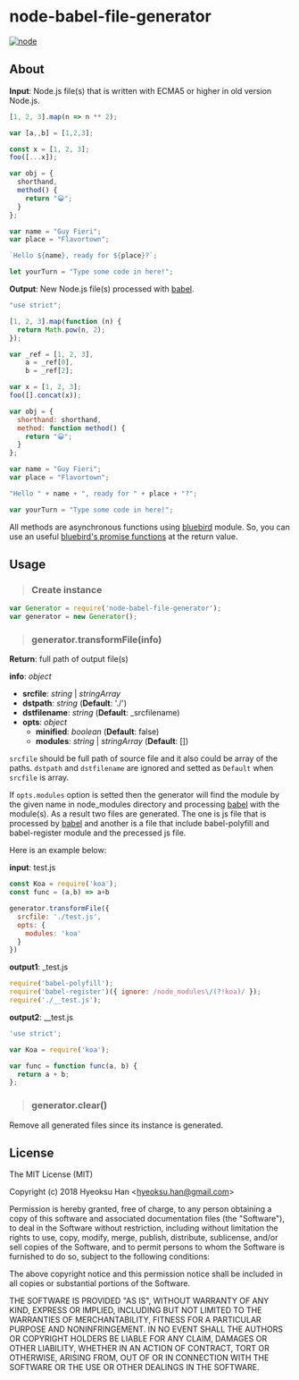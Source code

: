 # node-babel-file-generator

[![node][node-image]][node-url]

[node-image]: https://img.shields.io/badge/node-%3E%3D%200.12.18-brightgreen.svg
[node-url]: https://nodejs.org

## About
**Input**: Node.js file(s) that is written with ECMA5 or higher in old version Node.js.
```js
[1, 2, 3].map(n => n ** 2);

var [a,,b] = [1,2,3];

const x = [1, 2, 3];
foo([...x]);

var obj = {
  shorthand,
  method() {
    return "😀";
  }
};

var name = "Guy Fieri";
var place = "Flavortown";

`Hello ${name}, ready for ${place}?`;

let yourTurn = "Type some code in here!";
```

**Output**: New Node.js file(s) processed with [babel](http://babeljs.io/).
```js
"use strict";

[1, 2, 3].map(function (n) {
  return Math.pow(n, 2);
});

var _ref = [1, 2, 3],
    a = _ref[0],
    b = _ref[2];

var x = [1, 2, 3];
foo([].concat(x));

var obj = {
  shorthand: shorthand,
  method: function method() {
    return "😀";
  }
};

var name = "Guy Fieri";
var place = "Flavortown";

"Hello " + name + ", ready for " + place + "?";

var yourTurn = "Type some code in here!";
```
All methods are asynchronous functions using [bluebird](http://bluebirdjs.com/docs/getting-started.html) module.
So, you can use an useful [bluebird's promise functions](http://bluebirdjs.com/docs/api-reference.html) at the return value.

## Usage
> ### Create instance
```js
var Generator = require('node-babel-file-generator');
var generator = new Generator();
```

> ### generator.transformFile(info)
**Return**: full path of output file(s)

**info**: *object*
- **srcfile**: *string* | *stringArray*
- **dstpath**: *string* (**Default**: './')
- **dstfilename**: *string* (**Default**: _srcfilename)
- **opts**: *object*
  - **minified**: *boolean* (**Default**: false)
  - **modules**: *string* | *stringArray* (**Default**: [])


`srcfile` should be full path of source file and it also could be array of the paths. `dstpath` and `dstfilename` are ignored and setted as `Default` when `srcfile` is array.

If `opts.modules` option is setted then the generator will find the module by the given name in node_modules directory and processing [babel](http://babeljs.io/) with the module(s). As a result two files are generated. The one is js file that is processed by [babel](http://babeljs.io/) and another is a file that include babel-polyfill and babel-register module and the precessed js file.

Here is an example below:

**input**: test.js
```js
const Koa = require('koa');
const func = (a,b) => a+b
```

```js
generator.transformFile({
  srcfile: './test.js',
  opts: {
    modules: 'koa'
  }
})
```

**output1**: _test.js
```js
require('babel-polyfill');
require('babel-register')({ ignore: /node_modules\/(?!koa)/ });
require('./__test.js');
```

**output2**: __test.js
```js
'use strict';

var Koa = require('koa');

var func = function func(a, b) {
  return a + b;
};
```

> ### generator.clear()

Remove all generated files since its instance is generated.


## License

The MIT License (MIT)

Copyright (c) 2018 Hyeoksu Han &lt;hyeoksu.han@gmail.com&gt;

Permission is hereby granted, free of charge, to any person obtaining a copy
of this software and associated documentation files (the "Software"), to deal
in the Software without restriction, including without limitation the rights
to use, copy, modify, merge, publish, distribute, sublicense, and/or sell
copies of the Software, and to permit persons to whom the Software is
furnished to do so, subject to the following conditions:

The above copyright notice and this permission notice shall be included in
all copies or substantial portions of the Software.

THE SOFTWARE IS PROVIDED "AS IS", WITHOUT WARRANTY OF ANY KIND, EXPRESS OR
IMPLIED, INCLUDING BUT NOT LIMITED TO THE WARRANTIES OF MERCHANTABILITY,
FITNESS FOR A PARTICULAR PURPOSE AND NONINFRINGEMENT. IN NO EVENT SHALL THE
AUTHORS OR COPYRIGHT HOLDERS BE LIABLE FOR ANY CLAIM, DAMAGES OR OTHER
LIABILITY, WHETHER IN AN ACTION OF CONTRACT, TORT OR OTHERWISE, ARISING FROM,
OUT OF OR IN CONNECTION WITH THE SOFTWARE OR THE USE OR OTHER DEALINGS IN
THE SOFTWARE.
